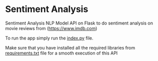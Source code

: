 # Sentiment Analysis
Sentiment Analysis NLP Model API on Flask to do sentiment analysis on movie reviews from (https://www.imdb.com)

To run the app simply run the [index.py](./index.py) file.

Make sure that you have installed all the required libraries from [requirements.txt](./requirements.txt) file for a smooth execution of this API
